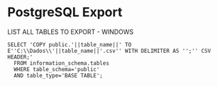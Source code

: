 # PostgreSQL Export

LIST ALL TABLES TO EXPORT - WINDOWS

```
SELECT 'COPY public.'||table_name||' TO E''C:\\Dados\\'||table_name||'.csv'' WITH DELIMITER AS '';'' CSV HEADER;'
  FROM information_schema.tables
  WHERE table_schema='public'
  AND table_type='BASE TABLE';
```
